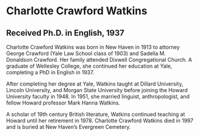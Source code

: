 # Charlotte Crawford Watkins
## Received Ph.D. in English, 1937
Charlotte Crawford Watkins was born in New Haven in 1913 to attorney George Crawford (Yale Law School class of 1903) and Sadella M. Donaldson Crawford. Her family attended Dixwell Congregational Church. A graduate of Wellesley College, she continued her education at Yale, completing a PhD in English in 1937. 

After completing her degree at Yale, Watkins taught at Dillard University, Lincoln University, and Morgan State University before joining the Howard University faculty in 1948. In 1951, she married linguist, anthropologist, and fellow Howard professor Mark Hanna Watkins. 

A scholar of 19th century British literature, Watkins continued teaching at Howard until her retirement in 1978. Charlotte Crawford Watkins died in 1997 and is buried at New Haven’s Evergreen Cemetery.
